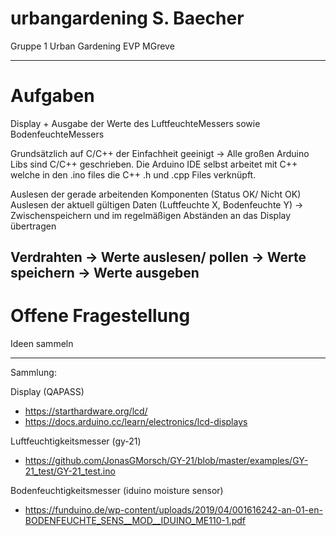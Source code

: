 # urbangardening S. Baecher
Gruppe 1 Urban Gardening EVP MGreve

---
# Aufgaben
Display + Ausgabe der Werte des LuftfeuchteMessers sowie BodenfeuchteMessers

Grundsätzlich auf C/C++ der Einfachheit geeinigt -> Alle großen Arduino Libs sind C/C++ geschrieben.
Die Arduino IDE selbst arbeitet mit C++ welche in den .ino files die C++ .h und .cpp Files verknüpft.


Auslesen der gerade arbeitenden Komponenten (Status OK/ Nicht OK) 
Auslesen der aktuell gültigen Daten (Luftfeuchte X, Bodenfeuchte Y) -> Zwischenspeichern und im regelmäßigen Abständen an das Display übertragen

Verdrahten -> Werte auslesen/ pollen -> Werte speichern -> Werte ausgeben
---
# Offene Fragestellung

Ideen sammeln 

---
Sammlung:

Display (QAPASS)
  - https://starthardware.org/lcd/
  - https://docs.arduino.cc/learn/electronics/lcd-displays

Luftfeuchtigkeitsmesser (gy-21)
  - https://github.com/JonasGMorsch/GY-21/blob/master/examples/GY-21_test/GY-21_test.ino

Bodenfeuchtigkeitsmesser (iduino moisture sensor)
  - https://funduino.de/wp-content/uploads/2019/04/001616242-an-01-en-BODENFEUCHTE_SENS__MOD__IDUINO_ME110-1.pdf
